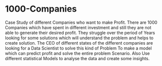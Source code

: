 # 1000-Companies
Case Study of different Companies who want to make Profit. There are 1000
Companies which have spent in different investment and still they are not able
to generate their desired profit. They struggle over the period of Years looking
for some solutions which will understand the problem and helps to create
solution. The CEO of different states of the different companies are looking for
a Data Scientist to solve this kind of Problem
To make a model which can predict profit and solve the entire problem Scenario. Also Use different statistical Models to analyse the data and create some insights.
